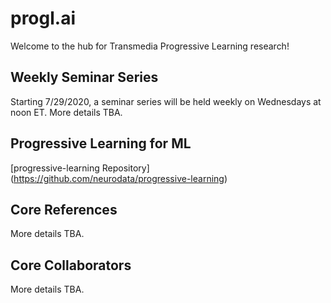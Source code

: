 # progl.ai

Welcome to the hub for Transmedia Progressive Learning research!

## Weekly Seminar Series
Starting 7/29/2020, a seminar series will be held weekly on Wednesdays at noon ET. More details TBA.

## Progressive Learning for ML
[progressive-learning Repository] (https://github.com/neurodata/progressive-learning)

## Core References
More details TBA.

## Core Collaborators
More details TBA.
